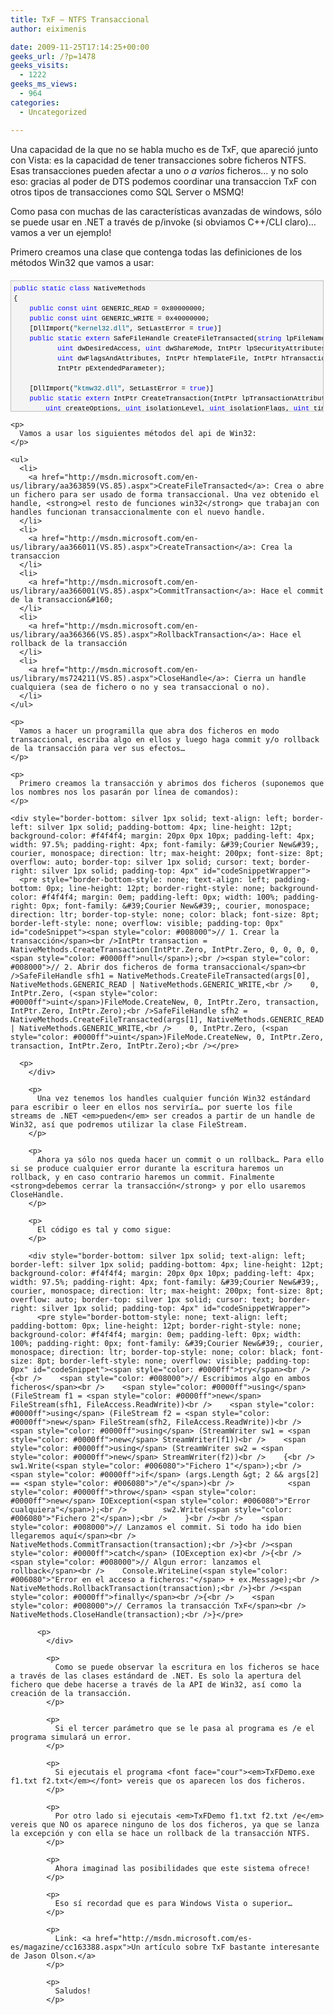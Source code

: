 ```yaml
---
title: TxF – NTFS Transaccional
author: eiximenis

date: 2009-11-25T17:14:25+00:00
geeks_url: /?p=1478
geeks_visits:
  - 1222
geeks_ms_views:
  - 964
categories:
  - Uncategorized

---
```

Una capacidad de la que no se habla mucho es de TxF, que apareció junto con Vista: es la capacidad de tener transacciones sobre ficheros NTFS. Esas transacciones pueden afectar a uno _o a varios_ ficheros… y no solo eso: gracias al poder de DTS podemos coordinar una transaccion TxF con otros tipos de transacciones como SQL Server o MSMQ!

Como pasa con muchas de las características avanzadas de windows, sólo se puede usar en .NET a través de p/invoke (si obviamos C++/CLI claro)… vamos a ver un ejemplo!

Primero creamos una clase que contenga todas las definiciones de los métodos Win32 que vamos a usar:

<div style="border-bottom: silver 1px solid; text-align: left; border-left: silver 1px solid; padding-bottom: 4px; line-height: 12pt; background-color: #f4f4f4; margin: 20px 0px 10px; padding-left: 4px; width: 97.5%; padding-right: 4px; font-family: &#39;Courier New&#39;, courier, monospace; direction: ltr; max-height: 200px; font-size: 8pt; overflow: auto; border-top: silver 1px solid; cursor: text; border-right: silver 1px solid; padding-top: 4px" id="codeSnippetWrapper">
  <pre style="border-bottom-style: none; text-align: left; padding-bottom: 0px; line-height: 12pt; border-right-style: none; background-color: #f4f4f4; margin: 0em; padding-left: 0px; width: 100%; padding-right: 0px; font-family: &#39;Courier New&#39;, courier, monospace; direction: ltr; border-top-style: none; color: black; font-size: 8pt; border-left-style: none; overflow: visible; padding-top: 0px" id="codeSnippet"><span style="color: #0000ff">public</span> <span style="color: #0000ff">static</span> <span style="color: #0000ff">class</span> NativeMethods<br />{<br />    <span style="color: #0000ff">public</span> <span style="color: #0000ff">const</span> <span style="color: #0000ff">uint</span> GENERIC_READ = 0x80000000;<br />    <span style="color: #0000ff">public</span> <span style="color: #0000ff">const</span> <span style="color: #0000ff">uint</span> GENERIC_WRITE = 0x40000000;<br />    [DllImport(<span style="color: #006080">"kernel32.dll"</span>, SetLastError = <span style="color: #0000ff">true</span>)]<br />    <span style="color: #0000ff">public</span> <span style="color: #0000ff">static</span> <span style="color: #0000ff">extern</span> SafeFileHandle CreateFileTransacted(<span style="color: #0000ff">string</span> lpFileName,<br />           <span style="color: #0000ff">uint</span> dwDesiredAccess, <span style="color: #0000ff">uint</span> dwShareMode, IntPtr lpSecurityAttributes, <span style="color: #0000ff">uint</span> dwCreationDisposition,<br />           <span style="color: #0000ff">uint</span> dwFlagsAndAttributes, IntPtr hTemplateFile, IntPtr hTransaction, IntPtr pusMiniVersion,<br />           IntPtr pExtendedParameter);<br /><br />    [DllImport(<span style="color: #006080">"ktmw32.dll"</span>, SetLastError = <span style="color: #0000ff">true</span>)]<br />    <span style="color: #0000ff">public</span> <span style="color: #0000ff">static</span> <span style="color: #0000ff">extern</span> IntPtr CreateTransaction(IntPtr lpTransactionAttributes, IntPtr uow,<br />        <span style="color: #0000ff">uint</span> createOptions, <span style="color: #0000ff">uint</span> isolationLevel, <span style="color: #0000ff">uint</span> isolationFlags, <span style="color: #0000ff">uint</span> timeout, <span style="color: #0000ff">string</span> description);<br /><br />    [DllImport(<span style="color: #006080">"ktmw32.dll"</span>, SetLastError = <span style="color: #0000ff">true</span>)]<br />    <span style="color: #0000ff">public</span> <span style="color: #0000ff">static</span> <span style="color: #0000ff">extern</span> <span style="color: #0000ff">bool</span> CommitTransaction(IntPtr transaction);<br /><br />    [DllImport(<span style="color: #006080">"ktmw32.dll"</span>, SetLastError = <span style="color: #0000ff">true</span>)]<br />    <span style="color: #0000ff">public</span> <span style="color: #0000ff">static</span> <span style="color: #0000ff">extern</span> <span style="color: #0000ff">bool</span> RollbackTransaction(IntPtr transaction);<br /><br />    [DllImport(<span style="color: #006080">"Kernel32.dll"</span>)]<br />    <span style="color: #0000ff">public</span> <span style="color: #0000ff">static</span> <span style="color: #0000ff">extern</span> <span style="color: #0000ff">bool</span> CloseHandle(IntPtr handle);<br />}<br /></pre>
  
  <p>
    </div> 
    
    <p>
      Vamos a usar los siguientes métodos del api de Win32:
    </p>
    
    <ul>
      <li>
        <a href="http://msdn.microsoft.com/en-us/library/aa363859(VS.85).aspx">CreateFileTransacted</a>: Crea o abre un fichero para ser usado de forma transaccional. Una vez obtenido el handle, <strong>el resto de funciones win32</strong> que trabajan con handles funcionan transaccionalmente con el nuevo handle.
      </li>
      <li>
        <a href="http://msdn.microsoft.com/en-us/library/aa366011(VS.85).aspx">CreateTransaction</a>: Crea la transaccion
      </li>
      <li>
        <a href="http://msdn.microsoft.com/en-us/library/aa366001(VS.85).aspx">CommitTransaction</a>: Hace el commit de la transaccion&#160;
      </li>
      <li>
        <a href="http://msdn.microsoft.com/en-us/library/aa366366(VS.85).aspx">RollbackTransaction</a>: Hace el rollback de la transacción
      </li>
      <li>
        <a href="http://msdn.microsoft.com/en-us/library/ms724211(VS.85).aspx">CloseHandle</a>: Cierra un handle cualquiera (sea de fichero o no y sea transaccional o no).
      </li>
    </ul>
    
    <p>
      Vamos a hacer un programilla que abra dos ficheros en modo transaccional, escriba algo en ellos y luego haga commit y/o rollback de la transacción para ver sus efectos…
    </p>
    
    <p>
      Primero creamos la transacción y abrimos dos ficheros (suponemos que los nombres nos los pasarán por línea de comandos):
    </p>
    
    <div style="border-bottom: silver 1px solid; text-align: left; border-left: silver 1px solid; padding-bottom: 4px; line-height: 12pt; background-color: #f4f4f4; margin: 20px 0px 10px; padding-left: 4px; width: 97.5%; padding-right: 4px; font-family: &#39;Courier New&#39;, courier, monospace; direction: ltr; max-height: 200px; font-size: 8pt; overflow: auto; border-top: silver 1px solid; cursor: text; border-right: silver 1px solid; padding-top: 4px" id="codeSnippetWrapper">
      <pre style="border-bottom-style: none; text-align: left; padding-bottom: 0px; line-height: 12pt; border-right-style: none; background-color: #f4f4f4; margin: 0em; padding-left: 0px; width: 100%; padding-right: 0px; font-family: &#39;Courier New&#39;, courier, monospace; direction: ltr; border-top-style: none; color: black; font-size: 8pt; border-left-style: none; overflow: visible; padding-top: 0px" id="codeSnippet"><span style="color: #008000">// 1. Crear la transacción</span><br />IntPtr transaction = NativeMethods.CreateTransaction(IntPtr.Zero, IntPtr.Zero, 0, 0, 0, 0, <span style="color: #0000ff">null</span>);<br /><span style="color: #008000">// 2. Abrir dos ficheros de forma transaccional</span><br />SafeFileHandle sfh1 = NativeMethods.CreateFileTransacted(args[0], NativeMethods.GENERIC_READ | NativeMethods.GENERIC_WRITE,<br />    0, IntPtr.Zero, (<span style="color: #0000ff">uint</span>)FileMode.CreateNew, 0, IntPtr.Zero, transaction, IntPtr.Zero, IntPtr.Zero);<br />SafeFileHandle sfh2 = NativeMethods.CreateFileTransacted(args[1], NativeMethods.GENERIC_READ | NativeMethods.GENERIC_WRITE,<br />    0, IntPtr.Zero, (<span style="color: #0000ff">uint</span>)FileMode.CreateNew, 0, IntPtr.Zero, transaction, IntPtr.Zero, IntPtr.Zero);<br /></pre>
      
      <p>
        </div> 
        
        <p>
          Una vez tenemos los handles cualquier función Win32 estándard para escribir o leer en ellos nos serviría… por suerte los file streams de .NET <em>pueden</em> ser creados a partir de un handle de Win32, así que podremos utilizar la clase FileStream.
        </p>
        
        <p>
          Ahora ya sólo nos queda hacer un commit o un rollback… Para ello si se produce cualquier error durante la escritura haremos un rollback, y en caso contrario haremos un commit. Finalmente <strong>debemos cerrar la transacción</strong> y por ello usaremos CloseHandle.
        </p>
        
        <p>
          El código es tal y como sigue:
        </p>
        
        <div style="border-bottom: silver 1px solid; text-align: left; border-left: silver 1px solid; padding-bottom: 4px; line-height: 12pt; background-color: #f4f4f4; margin: 20px 0px 10px; padding-left: 4px; width: 97.5%; padding-right: 4px; font-family: &#39;Courier New&#39;, courier, monospace; direction: ltr; max-height: 200px; font-size: 8pt; overflow: auto; border-top: silver 1px solid; cursor: text; border-right: silver 1px solid; padding-top: 4px" id="codeSnippetWrapper">
          <pre style="border-bottom-style: none; text-align: left; padding-bottom: 0px; line-height: 12pt; border-right-style: none; background-color: #f4f4f4; margin: 0em; padding-left: 0px; width: 100%; padding-right: 0px; font-family: &#39;Courier New&#39;, courier, monospace; direction: ltr; border-top-style: none; color: black; font-size: 8pt; border-left-style: none; overflow: visible; padding-top: 0px" id="codeSnippet"><span style="color: #0000ff">try</span><br />{<br />    <span style="color: #008000">// Escribimos algo en ambos ficheros</span><br />    <span style="color: #0000ff">using</span> (FileStream f1 = <span style="color: #0000ff">new</span> FileStream(sfh1, FileAccess.ReadWrite))<br />    <span style="color: #0000ff">using</span> (FileStream f2 = <span style="color: #0000ff">new</span> FileStream(sfh2, FileAccess.ReadWrite))<br />    <span style="color: #0000ff">using</span> (StreamWriter sw1 = <span style="color: #0000ff">new</span> StreamWriter(f1))<br />    <span style="color: #0000ff">using</span> (StreamWriter sw2 = <span style="color: #0000ff">new</span> StreamWriter(f2))<br />    {<br />        sw1.Write(<span style="color: #006080">"Fichero 1"</span>);<br />        <span style="color: #0000ff">if</span> (args.Length &gt; 2 && args[2] == <span style="color: #006080">"/e"</span>)<br />            <span style="color: #0000ff">throw</span> <span style="color: #0000ff">new</span> IOException(<span style="color: #006080">"Error cualquiera"</span>);<br />        sw2.Write(<span style="color: #006080">"Fichero 2"</span>);<br />    }<br /><br />    <span style="color: #008000">// Lanzamos el commit. Si todo ha ido bien llegaremos aquí</span><br />    NativeMethods.CommitTransaction(transaction);<br />}<br /><span style="color: #0000ff">catch</span> (IOException ex)<br />{<br />    <span style="color: #008000">// Algun error: lanzamos el rollback</span><br />    Console.WriteLine(<span style="color: #006080">"Error en el acceso a ficheros:"</span> + ex.Message);<br />    NativeMethods.RollbackTransaction(transaction);<br />}<br /><span style="color: #0000ff">finally</span><br />{<br />    <span style="color: #008000">// Cerramos la transacción TxF</span><br />    NativeMethods.CloseHandle(transaction);<br />}</pre>
          
          <p>
            </div> 
            
            <p>
              Como se puede observar la escritura en los ficheros se hace a través de las clases estándard de .NET. Es solo la apertura del fichero que debe hacerse a través de la API de Win32, así como la creación de la transacción.
            </p>
            
            <p>
              Si el tercer parámetro que se le pasa al programa es /e el programa simulará un error.
            </p>
            
            <p>
              Si ejecutais el programa <font face="cour"><em>TxFDemo.exe f1.txt f2.txt</em></font> vereis que os aparecen los dos ficheros.
            </p>
            
            <p>
              Por otro lado si ejecutais <em>TxFDemo f1.txt f2.txt /e</em> vereis que NO os aparece ninguno de los dos ficheros, ya que se lanza la excepción y con ella se hace un rollback de la transacción NTFS.
            </p>
            
            <p>
              Ahora imaginad las posibilidades que este sistema ofrece!
            </p>
            
            <p>
              Eso sí recordad que es para Windows Vista o superior…
            </p>
            
            <p>
              Link: <a href="http://msdn.microsoft.com/es-es/magazine/cc163388.aspx">Un artículo sobre TxF bastante interesante de Jason Olson.</a>
            </p>
            
            <p>
              Saludos!
            </p>
